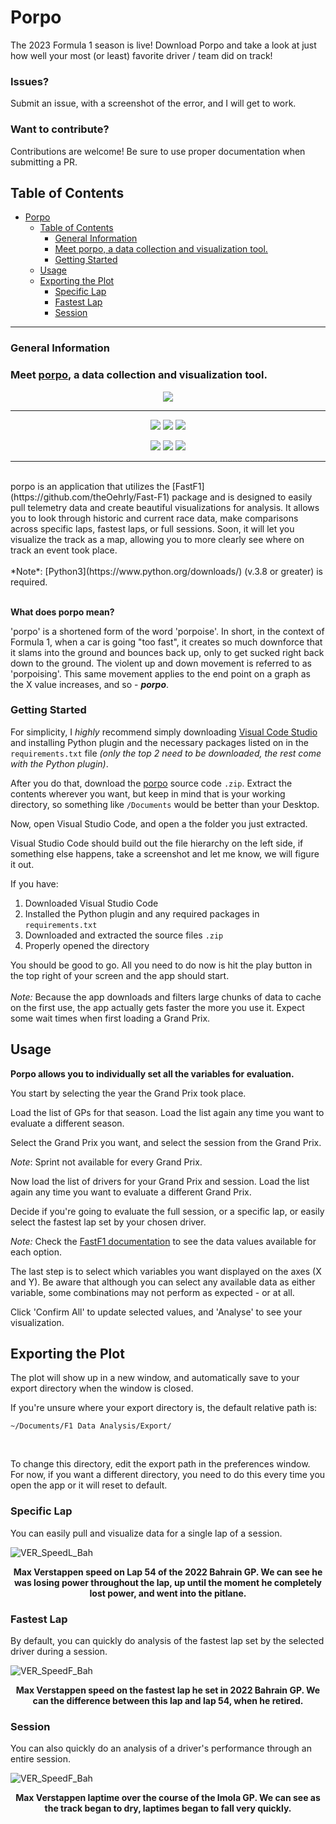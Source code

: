 # Porpo

The 2023 Formula 1 season is live! Download Porpo and take a look at just how well your most (or least) favorite driver / team did on track!

### Issues?

Submit an issue, with a screenshot of the error, and I will get to work.

### Want to contribute?

Contributions are welcome! Be sure to use proper documentation when submitting a PR.

## Table of Contents
- [Porpo](#porpo)
  - [Table of Contents](#table-of-contents)
    - [General Information](#general-information)
    - [Meet porpo, a data collection and visualization tool.](#meet-porpo-a-data-collection-and-visualization-tool)
    - [Getting Started](#getting-started)
  - [Usage](#usage)
  - [Exporting the Plot](#exporting-the-plot)
    - [Specific Lap](#specific-lap)
    - [Fastest Lap](#fastest-lap)
    - [Session](#session)

------

### General Information

### Meet [porpo](https://github.com/dtech-auto/porpo), a data collection and visualization tool.

<p align="center">
  <img src = src/common/images/icon.png />
</p>

------

<p align="center">
  <img src = https://img.shields.io/github/license/dtech-auto/F1DataAnalysis />
    </>
  <img src = https://img.shields.io/github/languages/top/dtech-auto/F1DataAnalysis />
    </>
  <img src = https://img.shields.io/github/v/release/dtech-auto/F1DataAnalysis?display_name=tag&include_prereleases />
    </>
</p>

<p align="center">
  <img src = https://img.shields.io/github/commit-activity/w/dtech-auto/F1DataAnalysis />
    </>
  <img src = https://img.shields.io/github/last-commit/dtech-auto/F1DataAnalysis />
    </>
  <img src = https://img.shields.io/github/issues-raw/dtech-auto/F1DataAnalysis />
</p>

------

</br>
porpo is an application that utilizes the [FastF1](https://github.com/theOehrly/Fast-F1) package and is designed to easily pull telemetry data and create beautiful visualizations for analysis. It allows you to look through historic and current race data, make comparisons across specific laps, fastest laps, or full sessions. Soon, it will let you visualize the track as a map, allowing you to more clearly see where on track an event took place.
</br>
</br>
*Note*: [Python3](https://www.python.org/downloads/) (v.3.8 or greater) is required.
</br>
</br>

**What does porpo mean?**

'porpo' is a shortened form of the word 'porpoise'. In short, in the context of Formula 1, when a car is going "too fast", it creates so much downforce that it slams into the ground and bounces back up, only to get sucked right back down to the ground. The violent up and down movement is referred to as 'porpoising'. This same movement applies to the end point on a graph as the X value increases, and so - ***porpo***. 
</br>

### Getting Started

For simplicity, I *highly* recommend simply downloading [Visual Code Studio](https://code.visualstudio.com/Download) and installing Python plugin and the necessary packages listed on in the `requirements.txt` file *(only the top 2 need to be downloaded, the rest come with the Python plugin)*.

After you do that, download the [porpo](https://github.com/dtech-auto/porpo/releases/tag/v1.2.2-beta.stable) source code `.zip`. Extract the contents wherever you want, but keep in mind that is your working directory, so something like `/Documents` would be better than your Desktop.

Now, open Visual Studio Code, and open a the folder you just extracted.

Visual Studio Code should build out the file hierarchy on the left side, if something else happens, take a screenshot and let me know, we will figure it out.

If you have: 

1. Downloaded Visual Studio Code
2. Installed the Python plugin and any required packages in `requirements.txt`
3. Downloaded and extracted the source files `.zip`
4. Properly opened the directory

You should be good to go. 
All you need to do now is hit the play button in the top right of your screen and the app should start.
</br>
</br>
*Note:* Because the app downloads and filters large chunks of data to cache on the first use, the app actually gets faster the more you use it. Expect some wait times when first loading a Grand Prix.

## Usage


**Porpo allows you to individually set all the variables for evaluation.** 

You start by selecting the year the Grand Prix took place.

Load the list of GPs for that season. Load the list again any time you want to evaluate a different season.

Select the Grand Prix you want, and select the session from the Grand Prix.

*Note*: Sprint not available for every Grand Prix.

Now load the list of drivers for your Grand Prix and session. Load the list again any time you want to evaluate a different Grand Prix.

Decide if you're going to evaluate the full session, or a specific lap, or easily select the fastest lap set by your chosen driver.

*Note:* Check the [FastF1 documentation](https://theoehrly.github.io/Fast-F1/) to see the data values available for each option.

The last step is to select which variables you want displayed on the axes (X and Y). Be aware that although you can select any available data as either variable, some combinations may not perform as expected - or at all.

Click 'Confirm All' to update selected values, and 'Analyse' to see your visualization.

## Exporting the Plot

The plot will show up in a new window, and automatically save to your export directory when the window is closed.

If you're unsure where your export directory is, the default relative path is:

  ```
  ~/Documents/F1 Data Analysis/Export/
  ```
&nbsp;

To change this directory, edit the export path in the preferences window. For now, if you want a different directory, you need to do this every time you open the app or it will reset to default.

### Specific Lap
You can easily pull and visualize data for a single lap of a session.

![VER_SpeedL_Bah](/src/examples/images/ver_bah_last_speed.png)
<figcaption align = "center">
  <b>Max Verstappen speed on Lap 54 of the 2022 Bahrain GP. We can see he was losing power throughout the lap, up until the moment he completely lost power, and went into the pitlane.</b>
</figcaption>

### Fastest Lap
By default, you can quickly do analysis of the fastest lap set by the selected driver during a session.

![VER_SpeedF_Bah](/src/examples/images/ver_bah_fastest_speed.png)
<figcaption align = "center">
  <b>Max Verstappen speed on the fastest lap he set in 2022 Bahrain GP. We can the difference between this lap and lap 54, when he retired.</b>
</figcaption>

### Session
You can also quickly do an analysis of a driver's performance through an entire session.

![VER_SpeedF_Bah](/src/examples/images/ver_imola_laptime.png)
<figcaption align = "center">
  <b>Max Verstappen laptime over the course of the Imola GP. We can see as the track began to dry, laptimes began to fall very quickly.</b>
</figcaption>
